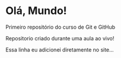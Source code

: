# Olá, Mundo!
 Primeiro repositório do curso de Git e GitHub

Repositorio criado durante uma aula ao vivo!

Essa linha eu adicionei diretamente no site... 
